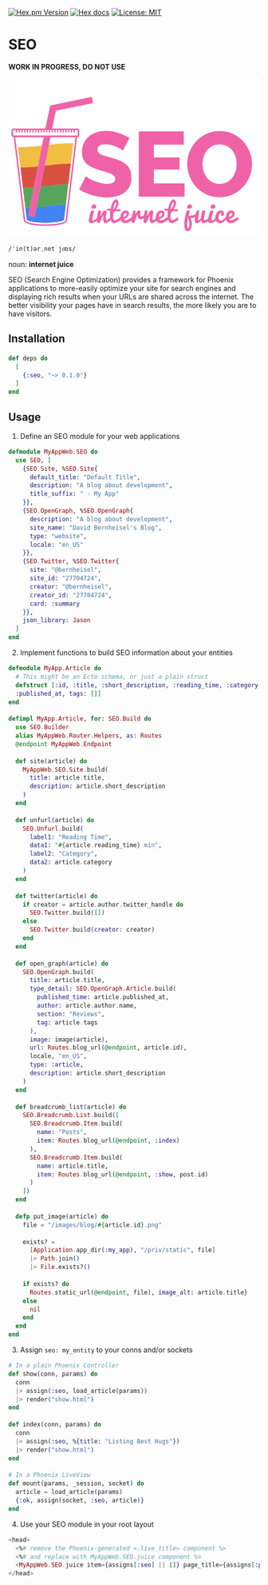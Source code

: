 <!-- badges -->

[![Hex.pm Version](http://img.shields.io/hexpm/v/seo.svg)](https://hex.pm/packages/seo)
[![Hex docs](http://img.shields.io/badge/hex.pm-docs-blue.svg?style=flat)](https://hexdocs.pm/seo)
[![License: MIT](https://img.shields.io/badge/License-MIT-yellow.svg)](./LICENSE.md)

<!-- MDOC !-->

# SEO

**WORK IN PROGRESS, DO NOT USE**

![logo](./assets/logo.svg)

`/ˈin(t)ərˌnet jo͞os/`

noun: **internet juice**

SEO (Search Engine Optimization) provides a framework for Phoenix applications
to more-easily optimize your site for search engines and displaying rich results
when your URLs are shared across the internet. The better visibility your pages
have in search results, the more likely you are to have visitors.

## Installation

```elixir
def deps do
  [
    {:seo, "~> 0.1.0"}
  ]
end
```

## Usage

1. Define an SEO module for your web applications

```elixir
defmodule MyAppWeb.SEO do
  use SEO, [
    {SEO.Site, %SEO.Site{
      default_title: "Default Title",
      description: "A blog about development",
      title_suffix: " · My App"
    }},
    {SEO.OpenGraph, %SEO.OpenGraph{
      description: "A blog about development",
      site_name: "David Bernheisel's Blog",
      type: "website",
      locale: "en_US"
    }},
    {SEO.Twitter, %SEO.Twitter{
      site: "@bernheisel",
      site_id: "27704724",
      creator: "@bernheisel",
      creator_id: "27704724",
      card: :summary
    }},
    json_library: Jason
  ]
end
```

2. Implement functions to build SEO information about your entities

```elixir
defmodule MyApp.Article do
  # This might be an Ecto schema, or just a plain struct
  defstruct [:id, :title, :short_description, :reading_time, :category, :author,
  :published_at, tags: []]
end

defimpl MyApp.Article, for: SEO.Build do
  use SEO.Builder
  alias MyAppWeb.Router.Helpers, as: Routes
  @endpoint MyAppWeb.Endpoint

  def site(article) do
    MyAppWeb.SEO.Site.build(
      title: article.title,
      description: article.short_description
    )
  end

  def unfurl(article) do
    SEO.Unfurl.build(
      label1: "Reading Time",
      data1: "#{article.reading_time} min",
      label2: "Category",
      data2: article.category
    )
  end

  def twitter(article) do
    if creator = article.author.twitter_handle do
      SEO.Twitter.build([])
    else
      SEO.Twitter.build(creator: creator)
    end
  end

  def open_graph(article) do
    SEO.OpenGraph.build(
      title: article.title,
      type_detail: SEO.OpenGraph.Article.build(
        published_time: article.published_at,
        author: article.author.name,
        section: "Reviews",
        tag: article.tags
      ),
      image: image(article),
      url: Routes.blog_url(@endpoint, article.id),
      locale, "en_US",
      type: :article,
      description: article.short_description
    )
  end

  def breadcrumb_list(article) do
    SEO.Breadcrumb.List.build([
      SEO.Breadcrumb.Item.build(
        name: "Posts",
        item: Routes.blog_url(@endpoint, :index)
      ),
      SEO.Breadcrumb.Item.build(
        name: article.title,
        item: Routes.blog_url(@endpoint, :show, post.id)
      )
    ])
  end

  defp put_image(article) do
    file = "/images/blog/#{article.id}.png"

    exists? =
      [Application.app_dir(:my_app), "/priv/static", file]
      |> Path.join()
      |> File.exists?()

    if exists? do
      Routes.static_url(@endpoint, file), image_alt: article.title}
    else
      nil
    end
  end
end
```

3. Assign `seo: my_entity` to your conns and/or sockets

```elixir
# In a plain Phoenix Controller
def show(conn, params) do
  conn
  |> assign(:seo, load_article(params))
  |> render("show.html")
end

def index(conn, params) do
  conn
  |> assign(:seo, %{title: "Listing Best Hugs"})
  |> render("show.html")
end

# In a Phoenix LiveView
def mount(params, _session, socket) do
  article = load_article(params)
  {:ok, assign(socket, :seo, article)}
end
```

4. Use your SEO module in your root layout

```heex
<head>
  <%# remove the Phoenix-generated <.live_title> component %>
  <%# and replace with MyAppWeb.SEO.juice component %>
  <MyAppWeb.SEO.juice item={assigns[:seo] || []} page_title={assigns[:page_title]} />
</head>
```
